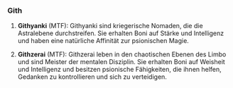 
### **Gith**

1. **Githyanki** (MTF): Githyanki sind kriegerische Nomaden, die die Astralebene durchstreifen. Sie erhalten Boni auf Stärke und Intelligenz und haben eine natürliche Affinität zur psionischen Magie.
    
2. **Githzerai** (MTF): Githzerai leben in den chaotischen Ebenen des Limbo und sind Meister der mentalen Disziplin. Sie erhalten Boni auf Weisheit und Intelligenz und besitzen psionische Fähigkeiten, die ihnen helfen, Gedanken zu kontrollieren und sich zu verteidigen.